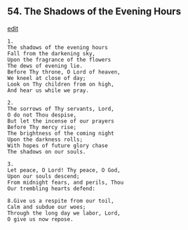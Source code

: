 
## 54.  The Shadows of the Evening Hours
[edit](https://docs.google.com/document/d/1RCUEydYb_KSL38zNkuuG_-Oznw7bFvJY/edit?mode=html)




    1.
    The shadows of the evening hours 
    Fall from the darkening sky, 
    Upon the fragrance of the flowers 
    The dews of evening lie. 
    Before Thy throne, O Lord of heaven, 
    We kneel at close of day; 
    Look on Thy children from on high, 
    And hear us while we pray. 

    2.
    The sorrows of Thy servants, Lord, 
    O do not Thou despise, 
    But let the incense of our prayers 
    Before Thy mercy rise; 
    The brightness of the coming night 
    Upon the darkness rolls; 
    With hopes of future glory chase 
    The shadows on our souls. 

    3.
    Let peace, O Lord! Thy peace, O God, 
    Upon our souls descend; 
    From midnight fears, and perils, Thou 
    Our trembling hearts defend: 

    8.Give us a respite from our toil, 
    Calm and subdue our woes; 
    Through the long day we labor, Lord, 
    O give us now repose.

